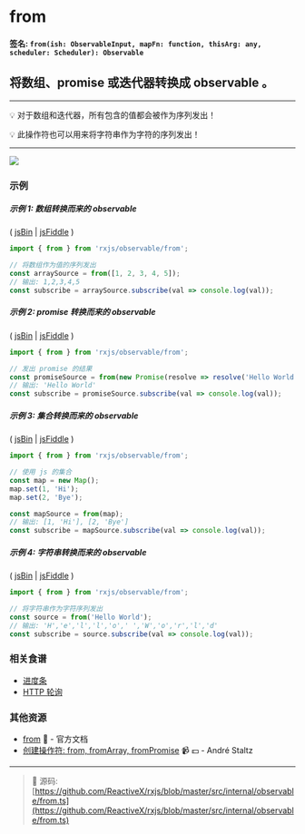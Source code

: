 # from

#### 签名: `from(ish: ObservableInput, mapFn: function, thisArg: any, scheduler: Scheduler): Observable`

## 将数组、promise 或迭代器转换成 observable 。

---

:bulb:  对于数组和迭代器，所有包含的值都会被作为序列发出！

:bulb:  此操作符也可以用来将字符串作为字符的序列发出！

---

<div class="ua-ad"><a href="https://ultimateangular.com/?ref=76683_kee7y7vk"><img src="https://ultimateangular.com/assets/img/banners/ua-leader.svg"></a></div>

### 示例

##### 示例 1: 数组转换而来的 observable 

( [jsBin](http://jsbin.com/foceyuketi/1/edit?js,console) |
[jsFiddle](https://jsfiddle.net/btroncone/o7kb5e6j/) )

```js
import { from } from 'rxjs/observable/from';

// 将数组作为值的序列发出
const arraySource = from([1, 2, 3, 4, 5]);
// 输出: 1,2,3,4,5
const subscribe = arraySource.subscribe(val => console.log(val));
```

##### 示例 2: promise 转换而来的 observable

( [jsBin](http://jsbin.com/tamofinujo/1/edit?js,console) |
[jsFiddle](https://jsfiddle.net/btroncone/2czc5sae/) )

```js
import { from } from 'rxjs/observable/from';

// 发出 promise 的结果
const promiseSource = from(new Promise(resolve => resolve('Hello World!')));
// 输出: 'Hello World'
const subscribe = promiseSource.subscribe(val => console.log(val));
```

##### 示例 3: 集合转换而来的 observable

( [jsBin](http://jsbin.com/tezohobudu/1/edit?js,console) |
[jsFiddle](https://jsfiddle.net/btroncone/ae6hu9a8/) )

```js
import { from } from 'rxjs/observable/from';

// 使用 js 的集合
const map = new Map();
map.set(1, 'Hi');
map.set(2, 'Bye');

const mapSource = from(map);
// 输出: [1, 'Hi'], [2, 'Bye']
const subscribe = mapSource.subscribe(val => console.log(val));
```

##### 示例 4: 字符串转换而来的 observable

( [jsBin](http://jsbin.com/wenozubana/1/edit?js,console) |
[jsFiddle](https://jsfiddle.net/btroncone/hfvzjcvL/) )

```js
import { from } from 'rxjs/observable/from';

// 将字符串作为字符序列发出
const source = from('Hello World');
// 输出: 'H','e','l','l','o',' ','W','o','r','l','d'
const subscribe = source.subscribe(val => console.log(val));
```

### 相关食谱

* [进度条](../../recipes/progressbar.md)
* [HTTP 轮询](../../recipes/http-polling.md)

### 其他资源

* [from](http://cn.rx.js.org/class/es6/Observable.js~Observable.html#static-method-from) :newspaper: - 官方文档
* [创建操作符: from, fromArray, fromPromise](https://egghead.io/lessons/rxjs-creation-operators-from-fromarray-frompromise?course=rxjs-beyond-the-basics-creating-observables-from-scratch) :video_camera: :dollar: - André Staltz

---
> :file_folder: 源码:  [https://github.com/ReactiveX/rxjs/blob/master/src/internal/observable/from.ts](https://github.com/ReactiveX/rxjs/blob/master/src/internal/observable/from.ts)
